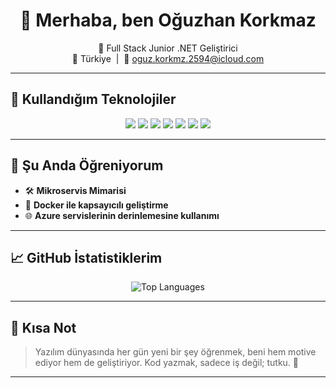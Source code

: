 <h1 align="center">👋 Merhaba, ben Oğuzhan Korkmaz</h1>
<p align="center">
  🚀 Full Stack Junior .NET Geliştirici <br/>
  📍 Türkiye &nbsp;|&nbsp; 📧 <a href="mailto:oguz.korkmz.2594@icloud.com">oguz.korkmz.2594@icloud.com</a>
</p>

---

## 🧰 Kullandığım Teknolojiler

<p align="center">
  <img src="https://img.shields.io/badge/-ASP.NET%20Core-green" />
  <img src="https://img.shields.io/badge/-CSharp-9b6a6a" />
  <img src="https://img.shields.io/badge/-React-blue" />
  <img src="https://img.shields.io/badge/-Docker-blueviolet" />
  <img src="https://img.shields.io/badge/-MS%20SQL%20Server-darkblue" />
  <img src="https://img.shields.io/badge/-Azure-darkorange" />
  <img src="https://img.shields.io/badge/-Git-black" />
</p>

---

## 🚧 Şu Anda Öğreniyorum

- 🛠️ **Mikroservis Mimarisi**
- 🐳 **Docker ile kapsayıcılı geliştirme**
- 🌐 **Azure servislerinin derinlemesine kullanımı**

---

## 📈 GitHub İstatistiklerim

<p align="center">
  <img src="https://github-readme-stats.vercel.app/api/top-langs/?username=oguzhnkorkmz&layout=compact&theme=tokyonight" alt="Top Languages" />
</p>

---

## 📝 Kısa Not

> Yazılım dünyasında her gün yeni bir şey öğrenmek, beni hem motive ediyor hem de geliştiriyor. Kod yazmak, sadece iş değil; tutku. 🚀


---


